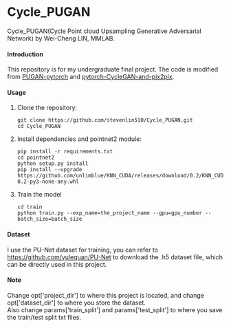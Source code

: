 # Cycle_PUGAN
Cycle_PUGAN(Cycle Point cloud Upsampling Generative Adversarial Network) by Wei-Cheng LIN, MMLAB.

#### Introduction 
This repository is for my undergraduate final project. The code is modified from [PUGAN-pytorch](https://github.com/UncleMEDM/PUGAN-pytorch) and [pytorch-CycleGAN-and-pix2pix](https://github.com/junyanz/pytorch-CycleGAN-and-pix2pix). 
#### Usage
1. Clone the repository:
    ```shell
    git clone https://github.com/stevenlin510/Cycle_PUGAN.git
    cd Cycle_PUGAN
    ```
2. Install dependencies and pointnet2 module:
    ```shell
    pip install -r requirements.txt
    cd pointnet2
    python setup.py install
    pip install --upgrade https://github.com/unlimblue/KNN_CUDA/releases/download/0.2/KNN_CUDA-0.2-py3-none-any.whl
    ```
3. Train the model 
    ```shell
    cd train
    python train.py --exp_name=the_project_name --gpu=gpu_number --batch_size=batch_size
    ```
#### Dataset
I use the PU-Net dataset for training, you can refer to https://github.com/yulequan/PU-Net to download the .h5 dataset file, which can be directly used in this project.
#### Note
Change opt['project_dir'] to where this project is located, and change opt['dataset_dir'] to where you store the dataset.
<br/>
Also change params['train_split'] and params['test_split'] to where you save the train/test split txt files.




